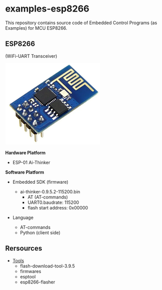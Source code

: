 # examples-esp8266

This repository contains source code of Embedded Control Programs (as Examples) for MCU ESP8266.

## ESP8266

(WiFi-UART Transceiver)

![esp-01 module](./000-images/esp01.png)

**Hardware Platform**

- ESP-01 Ai-Thinker

**Software Platform**
  
- Embedded SDK (firmware)
  - ai-thinker-0.9.5.2-115200.bin
     - AT (AT-commands)
     - UART0.baudrate: 115200
     - flash start address: 0x00000

- Language
  - AT-commands
  - Python (client side)

## Rersources

- [Tools](https://drive.google.com/drive/folders/1uRlADZyCAepFLwLm_BQ_auAUabZPL0NA)
  - flash-download-tool-3.9.5
  - firmwares
  - esptool
  - esp8266-flasher
